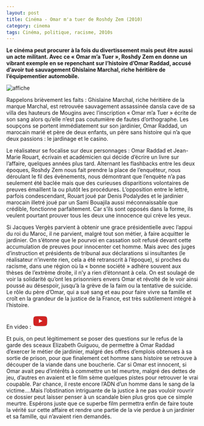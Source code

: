 ```yaml
---
layout: post
title: Cinéma - Omar m'a tuer de Roshdy Zem (2010)
category: cinema
tags: Cinéma, politique, racisme, 2010s
---
```

**Le cinéma peut procurer à la fois du divertissement mais peut être aussi un acte militant. Avec ce « Omar m’a Tuer », Roshdy Zem en donne un vibrant exemple en se repenchant sur l’histoire d’Omar Raddad, accusé d’avoir tué sauvagement Ghislaine Marchal, riche héritière de l’équipementier automobile.**

![affiche](https://filedn.eu/llqi9IBxlYouGRXYG2xlROb/img/2011/omarmatuer.jpg)

Rappelons brièvement les faits : Ghislaine Marchal, riche héritière de la marque Marchal, est retrouvée sauvagement assassinée dansla cave de sa villa des hauteurs de Mougins avec l’inscription « Omar m’a Tuer » écrite de son sang alors qu’elle n’est pas coutumière de fautes d’orthographe. Les soupçons se portent immédiatement sur son jardinier, Omar Raddad, un marocain marié et père de deux enfants, un père sans histoire qui n’a que deux passions : le jardinage et le casino.

Le réalisateur se focalise sur deux personnages : Omar Raddad et Jean-Marie Rouart, écrivain et académicien qui décide d’écrire un livre sur l’affaire, quelques années plus tard. Alternant les flashbacks entre les deux époques, Roshdy Zem nous fait prendre la place de l’enquéteur, nous déroulant le fil des évènements, nous démontrant que l’enquète n’a pas seulement été baclée mais que des curieuses disparitions volontaires de preuves émaillent la ou plutôt les procédures. L’opposition entre le lettré, parfois condescendant, Rouart joué par Denis Podalydes et le jardinier marocain illetré joué par un Sami Bouajila aussi méconnaissable que crédible, fonctionne parfaitement. Car s’ils sont opposés dans la forme, ils veulent pourtant prouver tous les deux une innocence qui crève les yeux.

Si Jacques Vergès parvient à obtenir une grace présidentielle avec l’appui du roi du Maroc, il ne parvient, malgré tout son métier, à faire acquitter le jardinier. On s’étonne que le pourvoi en cassation soit refusé devant cette accumulation de preuves pour innocenter cet homme. Mais avec des juges d’instruction et présidents de tribunal aux déclarations si insultantes (le réalisateur n’invente rien, cela a été retranscrit à l’époque), si proches du racisme, dans une région où la « bonne société » adhère souvent aux thèses de l’extrème droite, il n’y a rien d’étonnant à cela. On est soulagé de voir la solidarité qu’ont les prisonniers envers Omar et révolté de le voir ainsi poussé au désespoir, jusqu’à la grève de la faim ou la tentative de suicide. Le rôle du père d’Omar, qui a sué sang et eau pour faire vivre sa famille et croît en la grandeur de la justice de la France, est très subtilement intégré à l’histoire.

En video : [![video](/images/youtube.png)](https://www.youtube.com/watch?v=zOclr0BsQwE)

Et puis, on peut légitimement se poser des questions sur le refus de la garde des sceaux Elizabeth Guiguou, de permettre à Omar Raddad d’exercer le métier de jardinier, malgré des offres d’emplois obtenues à sa sortie de prison, pour que finalement cet homme sans histoire se retrouve à découper de la viande dans une boucherie. Car si Omar est innocent, si Omar avait peu d’intérêts à commettre un tel meurtre, malgré des dettes de jeu, d’autres en avaient et le film sème quelques pistes pour retrouver le vrai coupable. Par chance, il reste encore l’ADN d’un homme dans le sang de la victime….Mais l’obstination intriguante de la justice à ne pas vouloir rouvrir ce dossier peut laisser penser à un scandale bien plus gros que ce simple meurtre. Espérons juste que ce superbe film permettra enfin de faire toute la vérité sur cette affaire et rendre une partie de la vie perdue à un jardinier et sa famille, qui n’avaient rien demandés.
